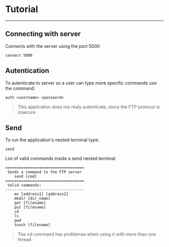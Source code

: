 # Tutorial

-----

## Connecting with server

Connects with the server using the port 5000

```
connect 5000
```


## Autentication

To autenticate to server so a user can type more specific commands use the command:

```
auth <username> <password>
```

> This application does not realy autenticate, since the FTP protocol is insecure

## Send

To run the application's nested terminal type:

```
send
```

List of valid commands inside a send nested terminal

```
===================================
 Sends a command to the FTP server
 	send [cmd]
===================================
 Valid commands:
-----------------------------------
	mv [address1] [address2]
	mkdir [dir_name]
	get [filename]
	put [filename]
	cd
	ls
	pwd
	touch [filename]
```

> The cd command has problemas when using it with more than one thread